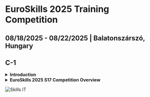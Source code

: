 # EuroSkills 2025 Training Competition

## 08/18/2025 - 08/22/2025 | Balatonszárszó, Hungary

## C-1

<details>
<summary><strong>Introduction</strong></summary>

**Competitors**

- Andrei Amancia RO
- Ivan Polák SK
- Urban Krepel SI
- Olivér Mrakovics HU
- Marcell Györfi HU

**Experts**

- Martin Dagarin SI
- Alexandru Podariu RO
- Matej Novota SK
- János Hidvégi HU
- Zoltán Sisák HU

</details>

<details>
<summary><strong>EuroSkills 2025 S17 Competition Overview</strong></summary>

- [Competition Schedule](https://skill-management.worldskills.org/#/plan/2068/day/C1)
- [Infrastructure List](es2025-software-infrastructure-list.pdf)
- Test Project Outline
  - [ES2023 Test Project Outline](es2023/es2023-s17-tp-outline.md)
  - [ES2023 Test Projects](es2023/ES2023_TP_Web_Development_17_Actual.pdf)
  - [ES2023 Marking Scheme](es2023/ES2023_MS17_marking_scheme.xlsx)
  - [ES2025 Test Project Outline](es2025-s17-tp-outline.md)
  - [ES2023 - ES2025 Test Project Outline](es2023-es2025-s17-tp-outline-comparison.md)
- Best Practicies

</details>

![Skills IT](https://httpf.s3.eu-west-1.amazonaws.com/skillsit/skillsit-members-2025-wide.png)
